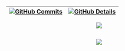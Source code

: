 <!-- ![Status](./profile-3d-contrib/profile-night-rainbow.svg) -->

| [![GitHub Commits](http://github-profile-summary-cards.vercel.app/api/cards/productive-time?username=douglasdamasceno&theme=dracula&utcOffset=-3)](https://github.com/vn7n24fzkq/github-profile-summary-cards) | [![GitHub Details](http://github-profile-summary-cards.vercel.app/api/cards/profile-details?username=douglasdamasceno&theme=dracula)](https://github.com/vn7n24fzkq/github-profile-summary-cards) |
| -------------------------------------------------------------------------------------------------------------------------------------------------------------------------------------------------------------- | ------------------------------------------------------------------------------------------------------------------------------------------------------------------------------------------------- |

  <div align="center" >
<a href="https://skillicons.dev"   >
  <img src="https://skillicons.dev/icons?i=git,javascript,typescript,css,html,react,next,tailwind,sass,nodejs,express,jest,materialui,linux,styledcomponents,vite,mongodb,postgres" />
</a>
  <br />

  </div>

##

   <div align="center" >
     <img src="https://github-profile-trophy.vercel.app/?username=douglasdamasceno&row=1&column=6&theme=dracula&margin-w=15&margin-h=15"/>
  </div>
